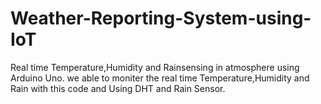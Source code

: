 # Weather-Reporting-System-using-IoT
Real time Temperature,Humidity and Rainsensing in atmosphere using Arduino Uno.
we able to moniter the real time Temperature,Humidity and Rain with this code and Using DHT and Rain Sensor.
